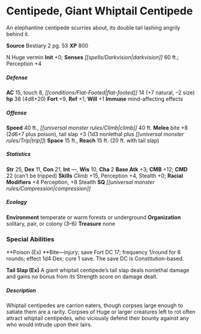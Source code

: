 ﻿---
cssclass: [monsters]
title1: Centipede, Giant Whiptail Centipede
desc_short: 'An elephantine centipede scurries about, its double tail lashing angrily
  behind it. '
title2: Giant Whiptail Centipede
CR: 3
sources:
- name: Bestiary 2
  page: 53
  link: http://paizo.com/pathfinderRPG/v5748btpy8hif
XP: 800
alignment: N
size: Huge
type: vermin
initiative:
  bonus: 0
senses:
  darkvision: 60
AC:
  AC: 15
  touch: 8
  flat_footed: 14
  components:
    natural: 7
    size: -2
HP:
  HP: 38
  long: 4d8+20
saves:
  fort: 9
  ref: 1
  will: 1
immunities:
- mind-affecting effects
speeds:
  base: 40
  climb: 40
attacks:
  melee:
  - - text: bite +8 (2d6+7 plus poison)
      entries:
      - - damage: 2d6+7
        - effect: poison
      attack: bite
      bonus:
      - 8
    - text: tail slap +3 (1d3 nonlethal plus trip)
      entries:
      - - damage: 1d3
          type: nonlethal
        - effect: trip
      attack: tail slap
      bonus:
      - 3
space: 15
reach: 15
reach_other: 20 ft. with tail slap
ability_scores:
  STR: 25
  DEX: 11
  CON: 21
  INT:
  WIS: 10
  CHA: 2
BAB: 3
CMB: 12
CMD: 22
CMD_other: can't be tripped
skills:
  Climb: 15
  Perception: 4
  Stealth: 0
  _racial_mods:
    Perception:
      _: 4
    Stealth:
      _: 8
special_qualities:
- compression
ecology:
  environment: temperate or warm forests or underground
  organization: solitary, pair, or colony (3-6)
  treasure_type: none
special_abilities:
  Poison (Ex): Bite-injury; save Fort DC 17; frequency 1/round for 6 rounds; effect
    1d4 Dex; cure 1 save. The save DC is Constitution-based.
  Tail Slap (Ex): A giant whiptail centipede's tail slap deals nonlethal damage and
    gains no bonus from its Strength score on damage dealt.
desc_long: Whiptail centipedes are carrion eaters, though corpses large enough to
  satiate them are a rarity. Corpses of Huge or larger creatures left to rot often
  attract whiptail centipedes, who viciously defend their bounty against any who would
  intrude upon their lairs.

---

# Centipede, Giant Whiptail Centipede
An elephantine centipede scurries about, its double tail lashing angrily behind it.

**Source** Bestiary 2 pg. 53
**XP** 800

N Huge vermin
**Init** +0; **Senses** _[[spells/Darkvision|darkvision]]_ 60 ft.; Perception +4

##### Defense

**AC** 15, touch 8, _[[conditions/Flat-Footed|flat-footed]]_ 14 (+7 natural, –2 size)
**hp** 38 (4d8+20)
**Fort** +9, **Ref** +1, **Will** +1
**Immune** mind-affecting effects

##### Offense
**Speed** 40 ft., _[[universal monster rules/Climb|climb]]_ 40 ft.
**Melee** bite +8 (2d6+7 plus poison), tail slap +3 (1d3 nonlethal plus _[[universal monster rules/Trip|trip]]_)
**Space** 15 ft., **Reach** 15 ft. (20 ft. with tail slap)

##### Statistics
**Str** 25, **Dex** 11, **Con** 21, **Int** —, **Wis** 10, **Cha** 2
**Base Atk** +3; **CMB** +12; **CMD** 22 (can’t be tripped)
**Skills** _Climb_ +15, Perception +4, Stealth +0; **Racial Modifiers** +4 Perception, +8 Stealth
**SQ** _[[universal monster rules/Compression|compression]]_

##### Ecology

**Environment** temperate or warm forests or underground
**Organization** solitary, pair, or colony (3–6)
**Treasure** none

### Special Abilities

**Poison (Ex) **Bite—injury; save Fort DC 17; frequency 1/round for 6 rounds; effect 1d4 Dex; cure 1 save. The save DC is Constitution-based.

**Tail Slap (Ex)** A giant whiptail centipede’s tail slap deals nonlethal damage and gains no bonus from its Strength score on damage dealt.

##### Description

Whiptail centipedes are carrion eaters, though corpses large enough to satiate them are a rarity. Corpses of Huge or larger creatures left to rot often attract whiptail centipedes, who viciously defend their bounty against any who would intrude upon their lairs.